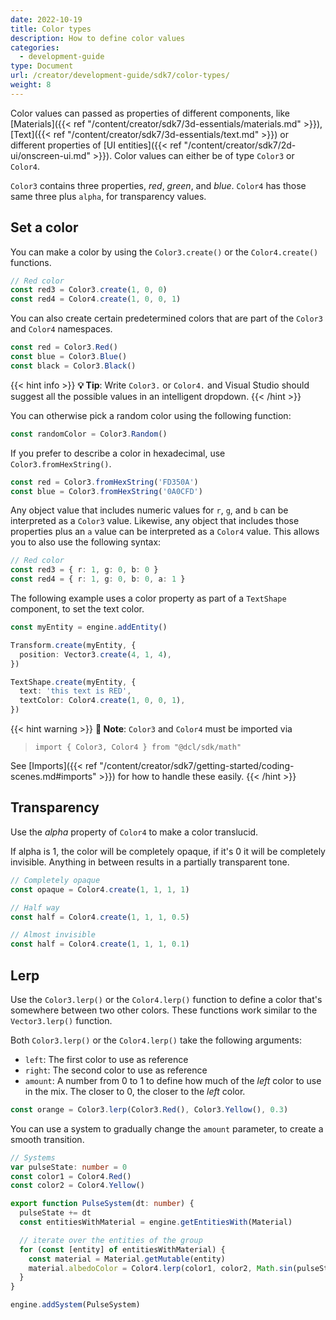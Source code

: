 ```yaml
---
date: 2022-10-19
title: Color types
description: How to define color values
categories:
  - development-guide
type: Document
url: /creator/development-guide/sdk7/color-types/
weight: 8
---
```


Color values can passed as properties of different components, like [Materials]({{< ref "/content/creator/sdk7/3d-essentials/materials.md" >}}), [Text]({{< ref "/content/creator/sdk7/3d-essentials/text.md" >}}) or different properties of [UI entities]({{< ref "/content/creator/sdk7/2d-ui/onscreen-ui.md" >}}). Color values can either be of type `Color3` or `Color4`.

`Color3` contains three properties, _red_, _green_, and _blue_. `Color4` has those same three plus `alpha`, for transparency values.

## Set a color

You can make a color by using the `Color3.create()` or the `Color4.create()` functions.

```ts
// Red color
const red3 = Color3.create(1, 0, 0)
const red4 = Color4.create(1, 0, 0, 1)
```

You can also create certain predetermined colors that are part of the `Color3` and `Color4` namespaces.

```ts
const red = Color3.Red()
const blue = Color3.Blue()
const black = Color3.Black()
```

{{< hint info >}}
**💡 Tip**: Write `Color3.` or `Color4.` and Visual Studio should suggest all the possible values in an intelligent dropdown.
{{< /hint >}}

You can otherwise pick a random color using the following function:

```ts
const randomColor = Color3.Random()
```

If you prefer to describe a color in hexadecimal, use `Color3.fromHexString()`.

```ts
const red = Color3.fromHexString('FD350A')
const blue = Color3.fromHexString('0A0CFD')
```

Any object value that includes numeric values for `r`, `g`, and `b` can be interpreted as a `Color3` value. Likewise, any object that includes those properties plus an `a` value can be interpreted as a `Color4` value. This allows you to also use the following syntax:

```ts
// Red color
const red3 = { r: 1, g: 0, b: 0 }
const red4 = { r: 1, g: 0, b: 0, a: 1 }
```

The following example uses a color property as part of a `TextShape` component, to set the text color.

```ts
const myEntity = engine.addEntity()

Transform.create(myEntity, {
  position: Vector3.create(4, 1, 4),
})

TextShape.create(myEntity, {
  text: 'this text is RED',
  textColor: Color4.create(1, 0, 0, 1),
})
```

{{< hint warning >}}
**📔 Note**: `Color3` and `Color4` must be imported via

> `import { Color3, Color4 } from "@dcl/sdk/math"`

See [Imports]({{< ref "/content/creator/sdk7/getting-started/coding-scenes.md#imports" >}}) for how to handle these easily.
{{< /hint >}}

## Transparency

Use the _alpha_ property of `Color4` to make a color translucid.

If alpha is 1, the color will be completely opaque, if it's 0 it will be completely invisible. Anything in between results in a partially transparent tone.

```ts
// Completely opaque
const opaque = Color4.create(1, 1, 1, 1)

// Half way
const half = Color4.create(1, 1, 1, 0.5)

// Almost invisible
const half = Color4.create(1, 1, 1, 0.1)
```

## Lerp

Use the `Color3.lerp()` or the `Color4.lerp()` function to define a color that's somewhere between two other colors. These functions work similar to the `Vector3.lerp()` function.

Both `Color3.lerp()` or the `Color4.lerp()` take the following arguments:

- `left`: The first color to use as reference
- `right`: The second color to use as reference
- `amount`: A number from 0 to 1 to define how much of the _left_ color to use in the mix. The closer to 0, the closer to the _left_ color.

```ts
const orange = Color3.lerp(Color3.Red(), Color3.Yellow(), 0.3)
```

You can use a system to gradually change the `amount` parameter, to create a smooth transition.

```ts
// Systems
var pulseState: number = 0
const color1 = Color4.Red()
const color2 = Color4.Yellow()

export function PulseSystem(dt: number) {
  pulseState += dt
  const entitiesWithMaterial = engine.getEntitiesWith(Material)

  // iterate over the entities of the group
  for (const [entity] of entitiesWithMaterial) {
    const material = Material.getMutable(entity)
    material.albedoColor = Color4.lerp(color1, color2, Math.sin(pulseState))
  }
}

engine.addSystem(PulseSystem)
```
